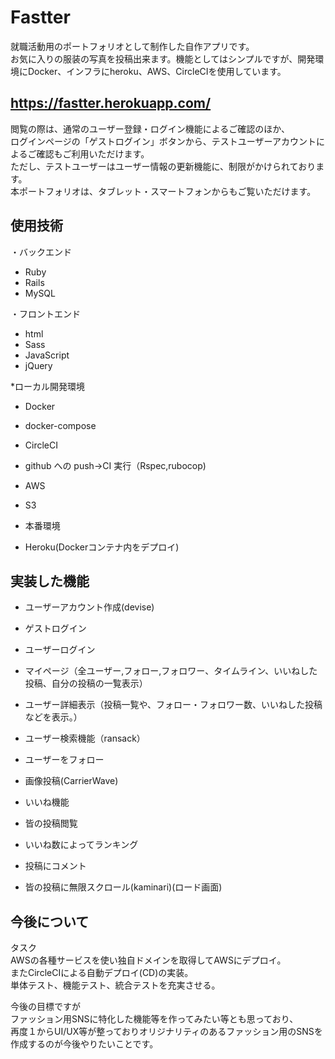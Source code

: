 # Fastter

就職活動用のポートフォリオとして制作した自作アプリです。<br>
お気に入りの服装の写真を投稿出来ます。機能としてはシンプルですが、開発環境にDocker、インフラにheroku、AWS、CircleCIを使用しています。


## https://fastter.herokuapp.com/

閲覧の際は、通常のユーザー登録・ログイン機能によるご確認のほか、<br>
ログインページの「ゲストログイン」ボタンから、テストユーザーアカウントによるご確認もご利用いただけます。<br>
ただし、テストユーザーはユーザー情報の更新機能に、制限がかけられております。<br>
本ポートフォリオは、タブレット・スマートフォンからもご覧いただけます。

## 使用技術
・バックエンド
* Ruby 
* Rails
* MySQL

・フロントエンド

* html
* Sass
* JavaScript
* jQuery

*ローカル開発環境

* Docker 
* docker-compose 

* CircleCI
* github への push→CI 実行（Rspec,rubocop)

* AWS
* S3

* 本番環境
* Heroku(Dockerコンテナ内をデプロイ)

## 実装した機能

* ユーザーアカウント作成(devise)
* ゲストログイン
* ユーザーログイン
* マイページ（全ユーザー,フォロー,フォロワー、タイムライン、いいねした投稿、自分の投稿の一覧表示）
* ユーザー詳細表示（投稿一覧や、フォロー・フォロワー数、いいねした投稿などを表示。）
* ユーザー検索機能（ransack）
* ユーザーをフォロー

* 画像投稿(CarrierWave)
* いいね機能
* 皆の投稿閲覧
* いいね数によってランキング
* 投稿にコメント
* 皆の投稿に無限スクロール(kaminari)(ロード画面)

## 今後について
タスク<br>
AWSの各種サービスを使い独自ドメインを取得してAWSにデプロイ。<br>
またCircleCIによる自動デプロイ(CD)の実装。<br>
単体テスト、機能テスト、統合テストを充実させる。<br>

今後の目標ですが<br>
ファッション用SNSに特化した機能等を作ってみたい等とも思っており、<br>
再度１からUI/UX等が整っておりオリジナリティのあるファッション用のSNSを作成するのが今後やりたいことです。
